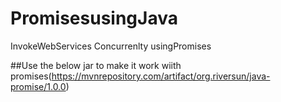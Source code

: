 # PromisesusingJava
InvokeWebServices Concurrenlty usingPromises

##Use the below jar to make it work wiith promises(https://mvnrepository.com/artifact/org.riversun/java-promise/1.0.0)
